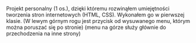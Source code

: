 Projekt personalny (1 os.), dzięki któremu rozwinąłem umiejętności tworzenia stron internetowych (HTML, CSS).
Wykonałem go w pierwszej klasie.
(W lewym górnym rogu jest przycisk od wysuwanego menu, którym można poruszać się po stronie)
(menu na górze służy głównie do przechodzenia na inne strony)
